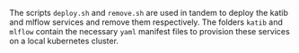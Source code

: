 The scripts `deploy.sh` and `remove.sh` are used in tandem to deploy the katib and mlflow services and remove them respectively. The folders `katib` and `mlflow` contain the necessary `yaml` manifest files to provision these services on a local kubernetes cluster. 
